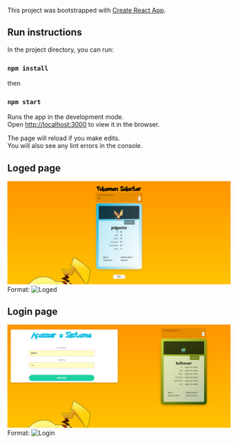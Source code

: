This project was bootstrapped with [Create React App](https://github.com/facebook/create-react-app).

## Run instructions

In the project directory, you can run:

### `npm install`
then
### `npm start`

Runs the app in the development mode.<br />
Open [http://localhost:3000](http://localhost:3000) to view it in the browser.

The page will reload if you make edits.<br />
You will also see any lint errors in the console.

## Loged page
![Working Project](./loged.png)
Format: ![Loged](url)

## Login page
![Working Project](./login.png)
Format: ![Login](url)